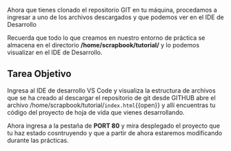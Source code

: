 Ahora que tienes clonado el repositorio GIT en tu máquina, procedamos a ingresar a uno de los archivos descargados y que podemos ver en el IDE de Desarrollo

Recuerda que todo lo que creamos en nuestro entorno de práctica se almacena en el directorio **/home/scrapbook/tutorial/** y lo podemos visualizar en el IDE de Desarrollo.

## Tarea Objetivo

Ingresa al IDE de desarrollo VS Code y visualiza la estructura de archivos que se ha creado al descargar el repositorio de git desde GITHUB abre el archivo /home/scrapbook/tutorial/`index.html`{{open}} y allí encuentras tu código del proyecto de hoja de vida que vienes desarrollando.

Ahora ingresa a la pestaña de **PORT 80** y mira desplegado el proyecto que tu haz estado cosntruyendo y que a partir de ahora estaremos modificando durante las prácticas.
